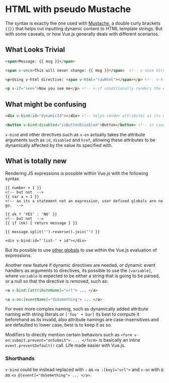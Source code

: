 # HTML with pseudo Mustache

The syntax is exactly the one used with [Mustache](https://mustache.github.io/), a double curly brackets `{{}}` that helps out inputting dynamic content to HTML template strings. But with some caveats, or how Vue.js generally deals with different scenarios.

## What Looks Trivial

```html
<span>Message: {{ msg }}</span>

<span v-once>This will never change: {{ msg }}</span>  <!-- v-once directive to avoid updating once displayed -->

<p>Using v-html directive: <span v-html="rawHtml"></span></p> <!-- v-html directive to render the variable as HTML, check XSS vulnerability -->

<p v-if="seen">Now you see me</p> <!-- v-if conditionally renders the element it exists on -->
```

## What might be confusing

```html
<div v-bind:id="dynamicId"></div> <!-- helps render attributes as its not possible with pure mustache -->

<button v-bind:disabled="isButtonDisabled">Button</button> <!-- in case of booleans the attribute will not be included on falsy values -->
```

`v-bind` and other directives such as `v-on` actually takes the attribute arguments such as `id`, `disabled` and `href`, allowing these attributes to be dynamically affected by the value its specified with.

## What is totally new

Rendering JS expressions is possible within Vue.js with the following syntax.

```vue
{{ number + 1 }} 
<!-- but not  -->
{{ var a = 1 }} 
<!-- as its a statement not an expression, user defined globals are no go.  -->

{{ ok ? 'YES' : 'NO' }}
<!-- but not  -->
{{ if (ok) { return message } }} 

{{ message.split('').reverse().join('') }}

<div v-bind:id="'list-' + id"></div>
```

But its possible to use [other globals](https://github.com/vuejs/vue/blob/v2.6.10/src/core/instance/proxy.js#L9) to use within the Vue.js evaluation of expressions.

Another new feature if dynamic directives are needed, or dynamic event handlers as arguments to directives, its possible to use the `[variable]`, where `variable` is expected to be either a string that is going to be parsed, or a null so that the directive is removed, such as:

```html
<a v-bind:[attributeName]="url"> ... </a>

<a v-on:[eventName]="doSomething"> ... </a>
```

For even more complex naming, such as dynamically added attribute naming with string literals or `['foo' + bar]` its best to compute it beforehand as its invalid, also attribute namings are case-insensitives and are defaulted to lower case, best is to keep it as so.

Modifiers to directly mention certain behaviors such as `<form v-on:submit.prevent="onSubmit"> ... </form>` is basically an inline `event.preventDefault()` call. Life made easier with Vue.js.

### Shorthands

`v-bind` could be instead replaced with `:` as `<a :[key]="url">` and `v-on` with `@` as `<a @[event]="doSomething"> ... </a>`.
